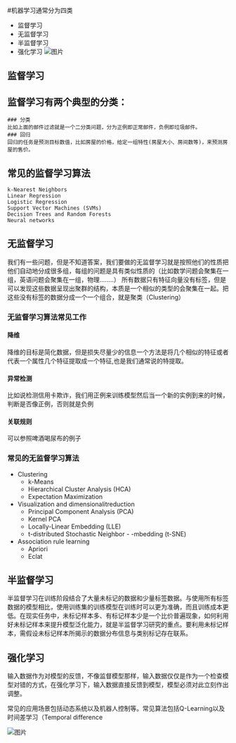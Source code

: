 #机器学习通常分为四类

- 监督学习
- 无监督学习
- 半监督学习
-  强化学习
![图片](http://aliyuntianchiresult.cn-hangzhou.oss.aliyun-inc.com/file/classHourMphoto/25321/07-3%20%E6%9C%BA%E5%99%A8%E5%AD%A6%E4%B9%A0%E7%AE%97%E6%B3%95%E6%80%BB%E7%BB%932.jpeg?Expires=1605345238&OSSAccessKeyId=LTAILBoOl5drlflK&Signature=zyOwAw%2BasvUpjMhUNxHPCEY1SyU%3D&response-content-disposition=attachment%3B%20)
## 监督学习
## 监督学习有两个典型的分类：

    ### 分类
    比如上面的邮件过滤就是一个二分类问题，分为正例即正常邮件，负例即垃圾邮件。
    ### 回归
    回归的任务是预测目标数值，比如房屋的价格，给定一组特性(房屋大小、房间数等)，来预测房屋的售价。

## 常见的监督学习算法

    k-Nearest Neighbors
    Linear Regression
    Logistic Regression
    Support Vector Machines (SVMs)
    Decision Trees and Random Forests
    Neural networks


## 无监督学习

我们有一些问题，但是不知道答案，我们要做的无监督学习就是按照他们的性质把他们自动地分成很多组，每组的问题是具有类似性质的（比如数学问题会聚集在一组，英语问题会聚集在一组，物理........）
所有数据只有特征向量没有标签，但是可以发现这些数据呈现出聚群的结构，本质是一个相似的类型的会聚集在一起。把这些没有标签的数据分成一个一个组合，就是聚类（Clustering）

### 无监督学习算法常见工作

  #### 降维
  降维的目标是简化数据，但是损失尽量少的信息一个方法是将几个相似的特征或者代表一个属性几个特征提取成一个特征,也是我们通常说的特提取。
  #### 异常检测
  比如说检测信用卡欺诈，我们用正例来训练模型然后当一个新的实例到来的时候，判断是否像正例，否则就是负例
  #### 关联规则
可以参照啤酒喝尿布的例子

### 常见的无监督学习算法

- Clustering
    - k-Means
    - Hierarchical Cluster Analysis (HCA)
    - Expectation Maximization
- Visualization and dimensionalitreduction
    - Principal Component Analysis (PCA)
    - Kernel PCA
    - Locally-Linear Embedding (LLE)
    - t-distributed Stochastic Neighbor - -mbedding (t-SNE)
- Association rule learning
    - Apriori
    - Eclat


## 半监督学习


半监督学习在训练阶段结合了大量未标记的数据和少量标签数据。与使用所有标签数据的模型相比，使用训练集的训练模型在训练时可以更为准确，而且训练成本更低。在现实任务中，未标记样本多、有标记样本少是一个比价普遍现象，如何利用好未标记样本来提升模型泛化能力，就是半监督学习研究的重点。要利用未标记样本，需假设未标记样本所揭示的数据分布信息与类别标记存在联系。

## 强化学习
输入数据作为对模型的反馈，不像监督模型那样，输入数据仅仅是作为一个检查模型对错的方式，在强化学习下，输入数据直接反馈到模型，模型必须对此立刻作出调整。

常见的应用场景包括动态系统以及机器人控制等。常见算法包括Q-Learning以及时间差学习（Temporal difference


![图片](http://aliyuntianchiresult.cn-hangzhou.oss.aliyun-inc.com/file/classHourMphoto/25315/07-2%20%E6%9C%BA%E5%99%A8%E5%AD%A6%E4%B9%A0%E7%AE%97%E6%B3%95%E6%80%BB%E7%BB%93.jpg?Expires=1605345377&OSSAccessKeyId=LTAILBoOl5drlflK&Signature=L7QHMwFyuv2HVu2MoiVm1MVTRMI%3D&response-content-disposition=attachment%3B%20)